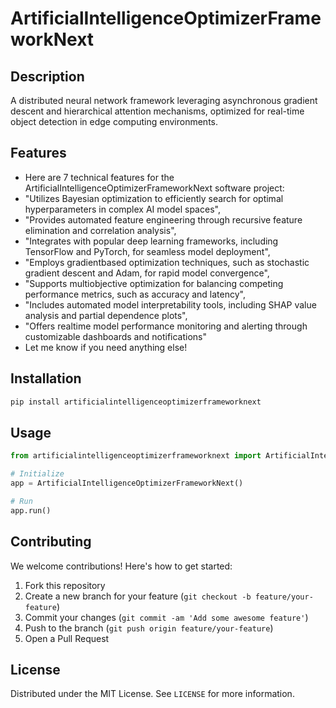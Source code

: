# ArtificialIntelligenceOptimizerFrameworkNext

## Description

A distributed neural network framework leveraging asynchronous gradient descent and hierarchical attention mechanisms, optimized for real-time object detection in edge computing environments.

## Features

- Here are 7 technical features for the ArtificialIntelligenceOptimizerFrameworkNext software project:
- "Utilizes Bayesian optimization to efficiently search for optimal hyperparameters in complex AI model spaces",
- "Provides automated feature engineering through recursive feature elimination and correlation analysis",
- "Integrates with popular deep learning frameworks, including TensorFlow and PyTorch, for seamless model deployment",
- "Employs gradientbased optimization techniques, such as stochastic gradient descent and Adam, for rapid model convergence",
- "Supports multiobjective optimization for balancing competing performance metrics, such as accuracy and latency",
- "Includes automated model interpretability tools, including SHAP value analysis and partial dependence plots",
- "Offers realtime model performance monitoring and alerting through customizable dashboards and notifications"
- Let me know if you need anything else!
## Installation

```bash
pip install artificialintelligenceoptimizerframeworknext
```

## Usage

```python
from artificialintelligenceoptimizerframeworknext import ArtificialIntelligenceOptimizerFrameworkNext

# Initialize
app = ArtificialIntelligenceOptimizerFrameworkNext()

# Run
app.run()
```

## Contributing

We welcome contributions! Here's how to get started:

1. Fork this repository
2. Create a new branch for your feature (`git checkout -b feature/your-feature`)
3. Commit your changes (`git commit -am 'Add some awesome feature'`)
4. Push to the branch (`git push origin feature/your-feature`)
5. Open a Pull Request

## License

Distributed under the MIT License. See `LICENSE` for more information.
